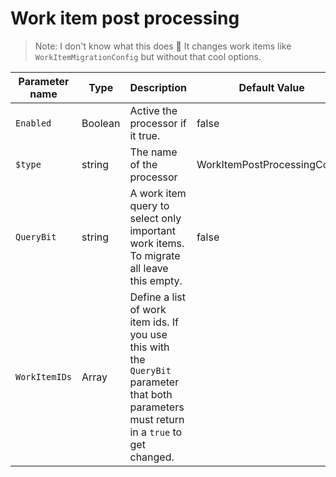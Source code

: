 # Work item post processing

> Note: I don't know what this does 🤷 It changes work items like `WorkItemMigrationConfig` but without that cool options. 



| Parameter name | Type       | Description                              | Default Value                            |
|----------------|------------|------------------------------------------|------------------------------------------|
| `Enabled`      | Boolean    | Active the processor if it true.         | false                                    |
| `$type`   | string     | The name of the processor                | WorkItemPostProcessingConfig |
| `QueryBit`     | string     |  A work item query to select only important work items. To migrate all leave this empty. | false                                    |
| `WorkItemIDs`  | Array<int> | Define a list of work item ids. If you use this with the `QueryBit` parameter that both parameters must return in a `true` to get changed.                                     |
